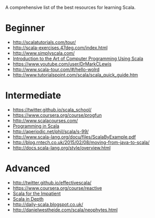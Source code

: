 A comprehensive list of the best resources for learning Scala. 


<h1>Beginner</h1>

* http://scalatutorials.com/tour/
* http://scala-exercises.47deg.com/index.html
* http://www.simplyscala.com/
* [Introduction to the Art of Computer Programming Using Scala](http://www.amazon.com/Introduction-Programming-Chapman-Textbooks-Computing/dp/1439896666)
* https://www.youtube.com/user/DrMarkCLewis
* http://www.scala-tour.com/#/hello-wolrd
* http://www.tutorialspoint.com/scala/scala_quick_guide.htm

<h1>Intermediate</h1>

* https://twitter.github.io/scala_school/
* https://www.coursera.org/course/progfun
* http://www.scalacourses.com/
* [Programming in Scala](http://www.artima.com/shop/programming_in_scala_2ed)
* http://aperiodic.net/phil/scala/s-99/
* http://www.scala-lang.org/docu/files/ScalaByExample.pdf
* http://blog.rntech.co.uk/2015/02/08/moving-from-java-to-scala/
* http://docs.scala-lang.org/style/overview.html

<h1>Advanced</h1>

* http://twitter.github.io/effectivescala/
* https://www.coursera.org/course/reactive
* [Scala for the Impatient](http://www.amazon.com/Scala-Impatient-Cay-S-Horstmann/dp/0321774094) 
* [Scala in Depth](http://www.manning.com/suereth/)
* http://daily-scala.blogspot.co.uk/
* http://danielwestheide.com/scala/neophytes.html
